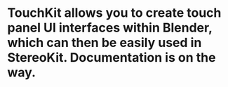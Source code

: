 # TouchKit allows you to create touch panel UI interfaces within Blender, which can then be easily used in StereoKit. Documentation is on the way.